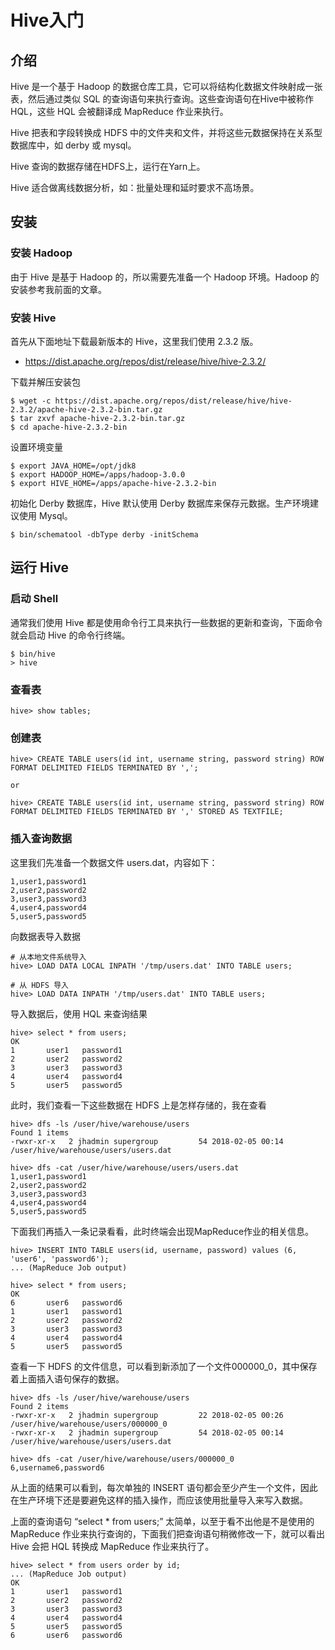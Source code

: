 # Hive入门

## 介绍

Hive 是一个基于 Hadoop 的数据仓库工具，它可以将结构化数据文件映射成一张表，然后通过类似 SQL 的查询语句来执行查询。这些查询语句在Hive中被称作HQL，这些 HQL 会被翻译成 MapReduce 作业来执行。

Hive 把表和字段转换成 HDFS 中的文件夹和文件，并将这些元数据保持在关系型数据库中，如 derby 或 mysql。

Hive 查询的数据存储在HDFS上，运行在Yarn上。

Hive 适合做离线数据分析，如：批量处理和延时要求不高场景。

## 安装

### 安装 Hadoop

由于 Hive 是基于 Hadoop 的，所以需要先准备一个 Hadoop 环境。Hadoop 的安装参考我前面的文章。

### 安装 Hive

首先从下面地址下载最新版本的 Hive，这里我们使用 2.3.2 版。
- https://dist.apache.org/repos/dist/release/hive/hive-2.3.2/

下载并解压安装包

``` shell
$ wget -c https://dist.apache.org/repos/dist/release/hive/hive-2.3.2/apache-hive-2.3.2-bin.tar.gz
$ tar zxvf apache-hive-2.3.2-bin.tar.gz
$ cd apache-hive-2.3.2-bin
```

设置环境变量

``` shell
$ export JAVA_HOME=/opt/jdk8
$ export HADOOP_HOME=/apps/hadoop-3.0.0
$ export HIVE_HOME=/apps/apache-hive-2.3.2-bin
```

初始化 Derby 数据库，Hive 默认使用 Derby 数据库来保存元数据。生产环境建议使用 Mysql。

``` shell
$ bin/schematool -dbType derby -initSchema
```

## 运行 Hive

### 启动 Shell

通常我们使用 Hive 都是使用命令行工具来执行一些数据的更新和查询，下面命令就会启动 Hive 的命令行终端。

``` shell
$ bin/hive
> hive
```

### 查看表

``` shell
hive> show tables;
```

### 创建表

``` shell
hive> CREATE TABLE users(id int, username string, password string) ROW FORMAT DELIMITED FIELDS TERMINATED BY ',';

or

hive> CREATE TABLE users(id int, username string, password string) ROW FORMAT DELIMITED FIELDS TERMINATED BY ',' STORED AS TEXTFILE;
```

### 插入查询数据

这里我们先准备一个数据文件 users.dat，内容如下：
``` shell
1,user1,password1
2,user2,password2
3,user3,password3
4,user4,password4
5,user5,password5
```

向数据表导入数据

``` shell
# 从本地文件系统导入
hive> LOAD DATA LOCAL INPATH '/tmp/users.dat' INTO TABLE users;

# 从 HDFS 导入
hive> LOAD DATA INPATH '/tmp/users.dat' INTO TABLE users;
```

导入数据后，使用 HQL 来查询结果

``` shell
hive> select * from users;
OK
1       user1   password1
2       user2   password2
3       user3   password3
4       user4   password4
5       user5   password5
```

此时，我们查看一下这些数据在 HDFS 上是怎样存储的，我在查看
``` shell
hive> dfs -ls /user/hive/warehouse/users
Found 1 items
-rwxr-xr-x   2 jhadmin supergroup         54 2018-02-05 00:14 /user/hive/warehouse/users/users.dat

hive> dfs -cat /user/hive/warehouse/users/users.dat
1,user1,password1
2,user2,password2
3,user3,password3
4,user4,password4
5,user5,password5
```

下面我们再插入一条记录看看，此时终端会出现MapReduce作业的相关信息。

``` shell
hive> INSERT INTO TABLE users(id, username, password) values (6, 'user6', 'password6');
... (MapReduce Job output)
```

``` shell
hive> select * from users;
OK
6       user6   password6
1       user1   password1
2       user2   password2
3       user3   password3
4       user4   password4
5       user5   password5
```

查看一下 HDFS 的文件信息，可以看到新添加了一个文件000000_0，其中保存着上面插入语句保存的数据。

``` shell
hive> dfs -ls /user/hive/warehouse/users
Found 2 items
-rwxr-xr-x   2 jhadmin supergroup         22 2018-02-05 00:26 /user/hive/warehouse/users/000000_0
-rwxr-xr-x   2 jhadmin supergroup         54 2018-02-05 00:14 /user/hive/warehouse/users/users.dat

hive> dfs -cat /user/hive/warehouse/users/000000_0
6,username6,password6
```

从上面的结果可以看到，每次单独的 INSERT 语句都会至少产生一个文件，因此在生产环境下还是要避免这样的插入操作，而应该使用批量导入来写入数据。

上面的查询语句 “select * from users;” 太简单，以至于看不出他是不是使用的 MapReduce 作业来执行查询的，下面我们把查询语句稍微修改一下，就可以看出 Hive 会把 HQL 转换成 MapReduce 作业来执行了。

``` shell
hive> select * from users order by id;
... (MapReduce Job output)
OK
1       user1   password1
2       user2   password2
3       user3   password3
4       user4   password4
5       user5   password5
6       user6   password6
```

